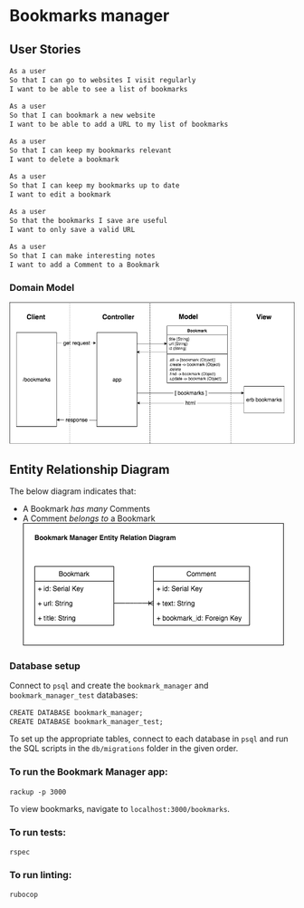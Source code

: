 # Bookmarks manager

## User Stories

```
As a user
So that I can go to websites I visit regularly
I want to be able to see a list of bookmarks
```
```
As a user
So that I can bookmark a new website
I want to be able to add a URL to my list of bookmarks
```
 ```
As a user
So that I can keep my bookmarks relevant
I want to delete a bookmark
```
```
As a user
So that I can keep my bookmarks up to date
I want to edit a bookmark
```
```
As a user
So that the bookmarks I save are useful
I want to only save a valid URL
```
```
As a user
So that I can make interesting notes
I want to add a Comment to a Bookmark
```

### Domain Model

![domain model](images/bookmark_manager_13.png)

## Entity Relationship Diagram
 The below diagram indicates that:
- A Bookmark *has many* Comments
- A Comment *belongs to* a Bookmark
 ![Bookmark Manager entity relation diagram](images/bookmark_manager_relations.png)


### Database setup

<!-- * Connect to psql
* Create the database using the `psql` command `CREATE DATABASE bookmark_manager;`
* Connect to the database using the `pqsl` command `\c bookmark_manager;`
* Run the query we have saved in the file `01_create_bookmarks_table.sql` -->

Connect to `psql` and create the `bookmark_manager` and `bookmark_manager_test` databases:
 ```
CREATE DATABASE bookmark_manager;
CREATE DATABASE bookmark_manager_test;
```
To set up the appropriate tables, connect to each database in `psql` and run the SQL scripts in the `db/migrations` folder in the given order.

### To run the Bookmark Manager app:

  ```
 rackup -p 3000
 ```

 To view bookmarks, navigate to `localhost:3000/bookmarks`.

### To run tests:

 ```
 rspec
 ```

 ### To run linting:

 ```
 rubocop
 ```
